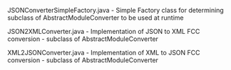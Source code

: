 JSONConverterSimpleFactory.java - Simple Factory class for determining subclass of AbstractModuleConverter to be used at runtime

JSON2XMLConverter.java - Implementation of JSON to XML FCC conversion - subclass of AbstractModuleConverter

XML2JSONConverter.java - Implementation of XML to JSON FCC conversion - subclass of AbstractModuleConverter



